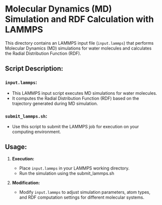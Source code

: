 # Molecular Dynamics (MD) Simulation and RDF Calculation with LAMMPS

This directory contains an LAMMPS input file (`input.lammps`) that performs Molecular Dynamics (MD) simulations for water molecules and calculates the Radial Distribution Function (RDF).

## Script Description:

### `input.lammps`:
- This LAMMPS input script executes MD simulations for water molecules.
- It computes the Radial Distribution Function (RDF) based on the trajectory generated during MD simulation.

### `submit_lammps.sh`:
- Use this script to submit the LAMMPS job for execution on your computing environment.


## Usage:

1. **Execution:**
   - Place `input.lammps` in your LAMMPS working directory.
   - Run the simulation using the submit_lammps.sh

2. **Modification:**
   - Modify `input.lammps` to adjust simulation parameters, atom types, and RDF computation settings for different molecular systems.
